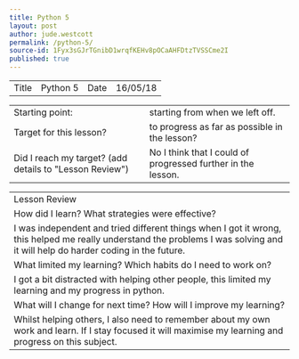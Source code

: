 ```yaml
---
title: Python 5
layout: post
author: jude.westcott
permalink: /python-5/
source-id: 1Fyx3sGJrTGnibD1wrqfKEHv8pOCaAHFDtzTVSSCme2I
published: true
---
```

<table>
  <tr>
    <td>Title</td>
    <td>Python 5</td>
    <td>Date</td>
    <td>16/05/18</td>
  </tr>
</table>


<table>
  <tr>
    <td>Starting point:</td>
    <td>starting from when we left off.</td>
  </tr>
  <tr>
    <td>Target for this lesson?</td>
    <td>to progress as far as possible in the lesson?</td>
  </tr>
  <tr>
    <td>Did I reach my target? 
(add details to "Lesson Review")</td>
    <td>No I think that I could of progressed further in the lesson.</td>
  </tr>
</table>


<table>
  <tr>
    <td>Lesson Review</td>
  </tr>
  <tr>
    <td>How did I learn? What strategies were effective? </td>
  </tr>
  <tr>
    <td>I was independent and tried different things when I got it wrong, this helped me really understand the problems I was solving and it will help do harder coding in the future.</td>
  </tr>
  <tr>
    <td>What limited my learning? Which habits do I need to work on? </td>
  </tr>
  <tr>
    <td>I got a bit distracted with helping other people, this limited my learning and my progress in python.</td>
  </tr>
  <tr>
    <td>What will I change for next time? How will I improve my learning?</td>
  </tr>
  <tr>
    <td>Whilst helping others, I also need to remember about my own work and learn. If I stay focused it will maximise my learning and progress on this subject.</td>
  </tr>
</table>


